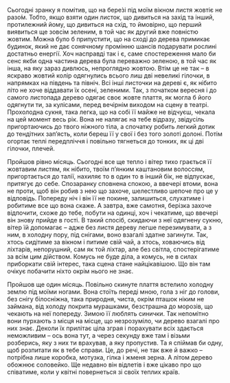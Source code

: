 Сьогодні зранку я помітив, що на бере́зі під моїм вікном листя жовтіє не разо́м. Тобто, якщо взяти один листок, що 
дивиться на захід та інший, протилежний йому, що дивиться на схід, то ймовірно, що перший виявиться ще зовсім 
зеленим, в той час як другий вже повністю жовтим. Можна було б припустити, що на сході до дерева примикає будинок, який 
не дає сонячному промінню шансів подарувати рослині достатньо енергії. Хоч насправді так і є, саме спостереження мало би
сенс якби одна частина дерева була переважно зеленою, в той час як інша, на яку зараз дивлюсь, непроглядно жовтою. Втім 
це не так – в яскраво жовтий колір одягнулись всього лиш дві невеликі гілочки, в напрямках на південь та північ. 
Всі інші листочки на дереві є, як нібито літо не хоче віддавати їх осені, зеленими. Так, з початком вересня і до самого 
листопада дерево одягає своє жовте плаття, як могла б його одягнути ти, за кулісами, перед вечірнім виходом на сцену в 
театрі. Прохолодна сукня, така легка, що на собі її майже не відчуєш, чекала на цей момент весь рік. Вона не налягає на 
тебе відразу, звідусіль пригортаючись до твого ніжного тіла, а спочатку робить легкий дотик до тендітних зап’ясть, коли 
береш її у свої і без того золоті долоні. Потім огортає теплі передпліччя і повільно тягнеться до тонких, як ці дві 
гілочки, плечей.

Пройшов рівно місяць. Сьогодні все ще тепло і вітер тихо грається її жовтавим листям, як нібито, твоїм п’янким каштановим 
волоссям, пригортається до талії, нахиляє то в один то в інший бік, не відпускає, притягує до себе. Спозаранку сповнена 
спокою, а ввечері втоми, вона не проти, щоб він робив з нею що захоче, шелестливо шепоче про це у відповідь. Попереду 
ніч і він її не покине, залишиться, слухатиме і робитиме все що вона скаже. А завтра, вже самотня, берізка захоче 
відпочити, схоже до тебе, побути на одинці, хоч і чекатиме, що ввечері він знову прийде в гості. В такий спосіб, 
скидаючи з неї одягнену сукню, вітер їй допомагає – адже без листя дереву легше перезимувати, а з ним, в холодну пору, 
під снігами, воно взагалі здатне загинути. Так, хтось сидітиме за вікном і питиме свій чай, а хтось, ховаючись від 
ліхтарів, непорушний, сам як той ліхтар, але без світла, спостерігатиме за всім цим дійством. Комусь не буде діла, а 
комусь, не в силах приборкати свій інтерес, така сцена стане найцікавішою. Що він там очікує побачити ніхто окрім нього 
не знає.

Пройшов ще один місяць. Повільно скинуте плаття встелило холодну землю під моїми ногами. Вона стоїть переді мною, гола 
з ніг до голови, без снігу білосніжна, така природня, чиста, окрім пташок ніким не займана, від холоду покрита мурашками, 
безстрашна до морозів, що чекають на неї попереду. Зимою її люблять синички. Так непомітно вони пурхають з місця на місце, 
що незрозуміло, чи дерево взагалі про них знає. Деколи їх прилітає ціла зграя і порахувати всіх здається неможливим – 
ось вона тут, а через секунду вже там і візьми розберись, яку з них ти врахував, а яку пропустив. Та я спіймав би одну, 
щоб розпитати як в тебе справи. Це, до речі, не так вже й важко – потрібна лише коробка, мотузка, гілка і жменя зерна. 
А літом дерево обожнює соловейко. Ще недавно він відлетів і вже цікаво про що співатиме, коли у квітні повернеться зі 
своїх теплих країв.

